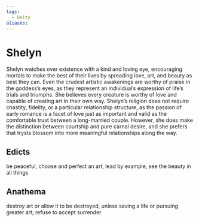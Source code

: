 ```yaml
---
tags:
  - Deity
aliases:
---
```

# Shelyn
Shelyn watches over existence with a kind and loving eye, encouraging mortals to make the best of their lives by spreading love, art, and beauty as best they can. Even the crudest artistic awakenings are worthy of praise in the goddess’s eyes, as they represent an individual’s expression of life’s trials and triumphs. She believes every creature is worthy of love and capable of creating art in their own way. Shelyn’s religion does not require chastity, fidelity, or a particular relationship structure, as the passion of early romance is a facet of love just as important and valid as the comfortable trust between a long-married couple. However, she does make the distinction between courtship and pure carnal desire, and she prefers that trysts blossom into more meaningful relationships along the way.
## Edicts  
be peaceful, choose and perfect an art, lead by example, see the beauty in all things
## Anathema  
destroy art or allow it to be destroyed, unless saving a life or pursuing greater art; refuse to accept surrender